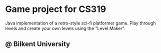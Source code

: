 <h1>Game project for CS319</h1>

<p>Java implementation of a retro-style sci-fi platformer game. 
Play through levels and create your own levels using the "Level Maker". </p>

<h2>@ Bilkent University</h2>


